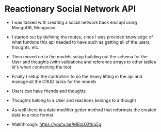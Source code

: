 # Reactionary Social Network API
- I was tasked with creating a social network back end api using MongoDB, Mongoose.
- I started out by defining the routes, since I was provided knowledge of what funtions this api needed to have such as getting all of the users, thoughts, etc.
- Then moved on to the models setup building out the schema for the User and thoughts (with validationa and reference arrays to other tables id's when connecting the too)
- Finally I setup the controllers to do the heavy lifting in the api and manage all the CRUD tasks for the models
- Users can have friends and thoughts
- Thoughts belong to a User and reactions belongs to a thought
- As well there is a date modifier getter method that reformats the created date to a nice format

- Walkthrough: https://youtu.be/MEbUXft6q5g